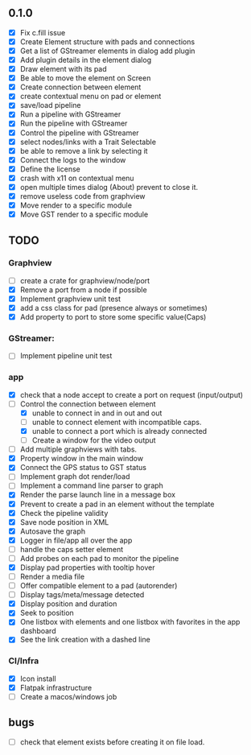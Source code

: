 ## 0.1.0

- [x] Fix c.fill issue
- [x] Create Element structure with pads and connections
- [x] Get a list of GStreamer elements in dialog add plugin
- [x] Add plugin details in the element dialog
- [x] Draw element with its pad
- [x] Be able to move the element on Screen
- [x] Create connection between element
- [x] create contextual menu on pad or element
- [x] save/load pipeline
- [x] Run a pipeline with GStreamer
- [x] Run the pipeline with GStreamer
- [x] Control the pipeline with GStreamer
- [x] select nodes/links with a Trait Selectable
- [x] be able to remove a link by selecting it
- [x] Connect the logs to the window
- [x] Define the license
- [x] crash with x11 on contextual menu
- [x] open multiple times dialog (About) prevent to close it.
- [x] remove useless code from graphview
- [x] Move render to a specific module
- [x] Move GST render to a specific module

## TODO

### Graphview

- [ ] create a crate for graphview/node/port
- [x] Remove a port from a node if possible
- [x] Implement graphview unit test
- [x] add a css class for pad (presence always or sometimes)
- [x] Add property to port to store some specific value(Caps)

### GStreamer:

- [ ] Implement pipeline unit test

### app

- [x] check that a node accept to create a port on request (input/output)
- [ ] Control the connection between element
  - [x] unable to connect in and in out and out
  - [ ] unable to connect element with incompatible caps.
  - [x] unable to connect a port which is already connected
  - [ ] Create a window for the video output
- [ ] Add multiple graphviews with tabs.
- [x] Property window in the main window
- [x] Connect the GPS status to GST status
- [ ] Implement graph dot render/load
- [ ] Implement a command line parser to graph
- [x] Render the parse launch line in a message box
- [x] Prevent to create a pad in an element without the template
- [x] Check the pipeline validity
- [x] Save node position in XML
- [x] Autosave the graph
- [x] Logger in file/app all over the app
- [ ] handle the caps setter element
- [ ] Add probes on each pad to monitor the pipeline
- [x] Display pad properties with tooltip hover
- [ ] Render a media file
- [ ] Offer compatible element to a pad (autorender)
- [ ] Display tags/meta/message detected
- [x] Display position and duration
- [x] Seek to position
- [x] One listbox with elements and one listbox with favorites in the app dashboard
- [x] See the link creation with a dashed line

### CI/Infra

- [x] Icon install
- [x] Flatpak infrastructure
- [ ] Create a macos/windows job

## bugs

- [ ] check that element exists before creating it on file load.
